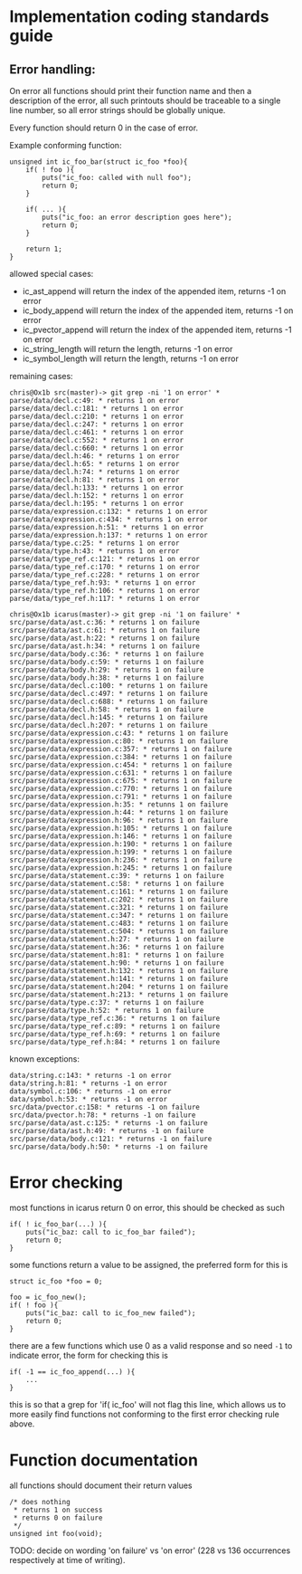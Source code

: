 Implementation coding standards guide
=====================================

Error handling:
---------------

On error all functions should print their function name and then a description of the error,
all such printouts should be traceable to a single line number, so all error strings should be globally unique.

Every function should return 0 in the case of error.

Example conforming function:

    unsigned int ic_foo_bar(struct ic_foo *foo){
        if( ! foo ){
            puts("ic_foo: called with null foo");
            return 0;
        }

        if( ... ){
            puts("ic_foo: an error description goes here");
            return 0;
        }

        return 1;
    }

allowed special cases:

* ic_ast_append will return the index of the appended item, returns -1 on error
* ic_body_append will return the index of the appended item, returns -1 on error
* ic_pvector_append will return the index of the appended item, returns -1 on error
* ic_string_length will return the length, returns -1 on error
* ic_symbol_length will return the length, returns -1 on error


remaining cases:

    chris@Ox1b src(master)-> git grep -ni '1 on error' *
    parse/data/decl.c:49: * returns 1 on error
    parse/data/decl.c:181: * returns 1 on error
    parse/data/decl.c:210: * returns 1 on error
    parse/data/decl.c:247: * returns 1 on error
    parse/data/decl.c:461: * returns 1 on error
    parse/data/decl.c:552: * returns 1 on error
    parse/data/decl.c:660: * returns 1 on error
    parse/data/decl.h:46: * returns 1 on error
    parse/data/decl.h:65: * returns 1 on error
    parse/data/decl.h:74: * returns 1 on error
    parse/data/decl.h:81: * returns 1 on error
    parse/data/decl.h:133: * returns 1 on error
    parse/data/decl.h:152: * returns 1 on error
    parse/data/decl.h:195: * returns 1 on error
    parse/data/expression.c:132: * returns 1 on error
    parse/data/expression.c:434: * returns 1 on error
    parse/data/expression.h:51: * returns 1 on error
    parse/data/expression.h:137: * returns 1 on error
    parse/data/type.c:25: * returns 1 on error
    parse/data/type.h:43: * returns 1 on error
    parse/data/type_ref.c:121: * returns 1 on error
    parse/data/type_ref.c:170: * returns 1 on error
    parse/data/type_ref.c:228: * returns 1 on error
    parse/data/type_ref.h:93: * returns 1 on error
    parse/data/type_ref.h:106: * returns 1 on error
    parse/data/type_ref.h:117: * returns 1 on error

    chris@Ox1b icarus(master)-> git grep -ni '1 on failure' *
    src/parse/data/ast.c:36: * returns 1 on failure
    src/parse/data/ast.c:61: * returns 1 on failure
    src/parse/data/ast.h:22: * returns 1 on failure
    src/parse/data/ast.h:34: * returns 1 on failure
    src/parse/data/body.c:36: * returns 1 on failure
    src/parse/data/body.c:59: * returns 1 on failure
    src/parse/data/body.h:29: * returns 1 on failure
    src/parse/data/body.h:38: * returns 1 on failure
    src/parse/data/decl.c:100: * returns 1 on failure
    src/parse/data/decl.c:497: * returns 1 on failure
    src/parse/data/decl.c:688: * returns 1 on failure
    src/parse/data/decl.h:58: * returns 1 on failure
    src/parse/data/decl.h:145: * returns 1 on failure
    src/parse/data/decl.h:207: * returns 1 on failure
    src/parse/data/expression.c:43: * returns 1 on failure
    src/parse/data/expression.c:80: * returns 1 on failure
    src/parse/data/expression.c:357: * returns 1 on failure
    src/parse/data/expression.c:384: * returns 1 on failure
    src/parse/data/expression.c:454: * returns 1 on failure
    src/parse/data/expression.c:631: * returns 1 on failure
    src/parse/data/expression.c:675: * returns 1 on failure
    src/parse/data/expression.c:770: * returns 1 on failure
    src/parse/data/expression.c:791: * returns 1 on failure
    src/parse/data/expression.h:35: * retunns 1 on failure
    src/parse/data/expression.h:44: * returns 1 on failure
    src/parse/data/expression.h:96: * returns 1 on failure
    src/parse/data/expression.h:105: * returns 1 on failure
    src/parse/data/expression.h:146: * returns 1 on failure
    src/parse/data/expression.h:190: * returns 1 on failure
    src/parse/data/expression.h:199: * returns 1 on failure
    src/parse/data/expression.h:236: * returns 1 on failure
    src/parse/data/expression.h:245: * returns 1 on failure
    src/parse/data/statement.c:39: * returns 1 on failure
    src/parse/data/statement.c:58: * returns 1 on failure
    src/parse/data/statement.c:161: * returns 1 on failure
    src/parse/data/statement.c:202: * returns 1 on failure
    src/parse/data/statement.c:321: * returns 1 on failure
    src/parse/data/statement.c:347: * returns 1 on failure
    src/parse/data/statement.c:483: * returns 1 on failure
    src/parse/data/statement.c:504: * returns 1 on failure
    src/parse/data/statement.h:27: * returns 1 on failure
    src/parse/data/statement.h:36: * returns 1 on failure
    src/parse/data/statement.h:81: * returns 1 on failure
    src/parse/data/statement.h:90: * returns 1 on failure
    src/parse/data/statement.h:132: * returns 1 on failure
    src/parse/data/statement.h:141: * returns 1 on failure
    src/parse/data/statement.h:204: * returns 1 on failure
    src/parse/data/statement.h:213: * returns 1 on failure
    src/parse/data/type.c:37: * returns 1 on failure
    src/parse/data/type.h:52: * returns 1 on failure
    src/parse/data/type_ref.c:36: * returns 1 on failure
    src/parse/data/type_ref.c:89: * returns 1 on failure
    src/parse/data/type_ref.h:69: * returns 1 on failure
    src/parse/data/type_ref.h:84: * returns 1 on failure


known exceptions:

    data/string.c:143: * returns -1 on error
    data/string.h:81: * returns -1 on error
    data/symbol.c:106: * returns -1 on error
    data/symbol.h:53: * returns -1 on error
    src/data/pvector.c:158: * returns -1 on failure
    src/data/pvector.h:78: * returns -1 on failure
    src/parse/data/ast.c:125: * returns -1 on failure
    src/parse/data/ast.h:49: * returns -1 on failure
    src/parse/data/body.c:121: * returns -1 on failure
    src/parse/data/body.h:50: * returns -1 on failure


Error checking
==============

most functions in icarus return 0 on error, this should be checked as such

    if( ! ic_foo_bar(...) ){
        puts("ic_baz: call to ic_foo_bar failed");
        return 0;
    }


some functions return a value to be assigned, the preferred form for this is

    struct ic_foo *foo = 0;

    foo = ic_foo_new();
    if( ! foo ){
        puts("ic_baz: call to ic_foo_new failed");
        return 0;
    }


there are a few functions which use 0 as a valid response and so need `-1` to indicate error, the form
for checking this is

    if( -1 == ic_foo_append(...) ){
        ...
    }

this is so that a grep for 'if( ic_foo' will not flag this line, which allows us to more easily find functions
not conforming to the first error checking rule above.


Function documentation
======================

all functions should document their return values

    /* does nothing
     * returns 1 on success
     * returns 0 on failure
     */
    unsigned int foo(void);

TODO: decide on wording 'on failure' vs 'on error' (228 vs 136 occurrences respectively at time of writing).



